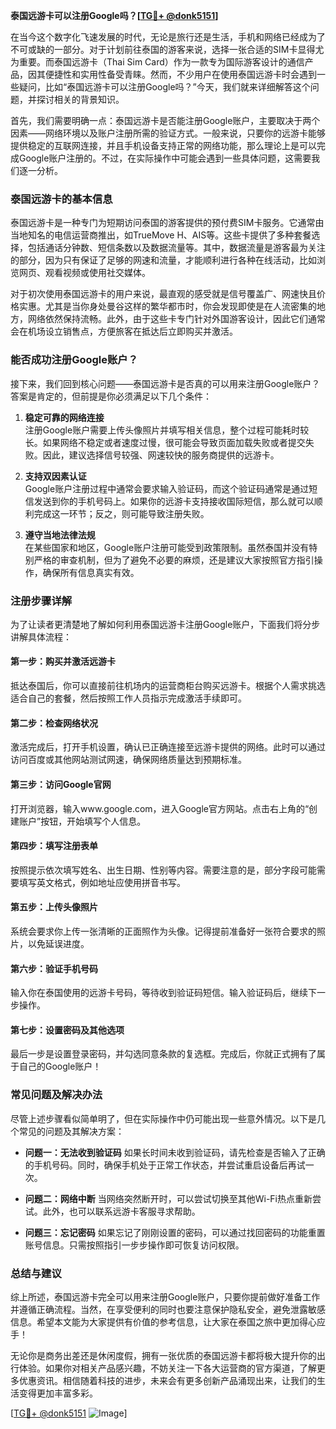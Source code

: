 **泰国远游卡可以注册Google吗？[[TG💪+ @donk5151](https://t.me/s/donk5151)]**

在当今这个数字化飞速发展的时代，无论是旅行还是生活，手机和网络已经成为了不可或缺的一部分。对于计划前往泰国的游客来说，选择一张合适的SIM卡显得尤为重要。而泰国远游卡（Thai Sim Card）作为一款专为国际游客设计的通信产品，因其便捷性和实用性备受青睐。然而，不少用户在使用泰国远游卡时会遇到一些疑问，比如“泰国远游卡可以注册Google吗？”今天，我们就来详细解答这个问题，并探讨相关的背景知识。

首先，我们需要明确一点：泰国远游卡是否能注册Google账户，主要取决于两个因素——网络环境以及账户注册所需的验证方式。一般来说，只要你的远游卡能够提供稳定的互联网连接，并且手机设备支持正常的网络功能，那么理论上是可以完成Google账户注册的。不过，在实际操作中可能会遇到一些具体问题，这需要我们逐一分析。

### **泰国远游卡的基本信息**

泰国远游卡是一种专门为短期访问泰国的游客提供的预付费SIM卡服务。它通常由当地知名的电信运营商推出，如TrueMove H、AIS等。这些卡提供了多种套餐选择，包括通话分钟数、短信条数以及数据流量等。其中，数据流量是游客最为关注的部分，因为只有保证了足够的网速和流量，才能顺利进行各种在线活动，比如浏览网页、观看视频或使用社交媒体。

对于初次使用泰国远游卡的用户来说，最直观的感受就是信号覆盖广、网速快且价格实惠。尤其是当你身处曼谷这样的繁华都市时，你会发现即使是在人流密集的地方，网络依然保持流畅。此外，由于这些卡专门针对外国游客设计，因此它们通常会在机场设立销售点，方便旅客在抵达后立即购买并激活。

### **能否成功注册Google账户？**

接下来，我们回到核心问题——泰国远游卡是否真的可以用来注册Google账户？答案是肯定的，但前提是你必须满足以下几个条件：

1. **稳定可靠的网络连接**  
   注册Google账户需要上传头像照片并填写相关信息，整个过程可能耗时较长。如果网络不稳定或者速度过慢，很可能会导致页面加载失败或者提交失败。因此，建议选择信号较强、网速较快的服务商提供的远游卡。

2. **支持双因素认证**  
   Google账户注册过程中通常会要求输入验证码，而这个验证码通常是通过短信发送到你的手机号码上。如果你的远游卡支持接收国际短信，那么就可以顺利完成这一环节；反之，则可能导致注册失败。

3. **遵守当地法律法规**  
   在某些国家和地区，Google账户注册可能受到政策限制。虽然泰国并没有特别严格的审查机制，但为了避免不必要的麻烦，还是建议大家按照官方指引操作，确保所有信息真实有效。

### **注册步骤详解**

为了让读者更清楚地了解如何利用泰国远游卡注册Google账户，下面我们将分步讲解具体流程：

#### 第一步：购买并激活远游卡
抵达泰国后，你可以直接前往机场内的运营商柜台购买远游卡。根据个人需求挑选适合自己的套餐，然后按照工作人员指示完成激活手续即可。

#### 第二步：检查网络状况
激活完成后，打开手机设置，确认已正确连接至远游卡提供的网络。此时可以通过访问百度或其他网站测试网速，确保网络质量达到预期标准。

#### 第三步：访问Google官网
打开浏览器，输入www.google.com，进入Google官方网站。点击右上角的“创建账户”按钮，开始填写个人信息。

#### 第四步：填写注册表单
按照提示依次填写姓名、出生日期、性别等内容。需要注意的是，部分字段可能需要填写英文格式，例如地址应使用拼音书写。

#### 第五步：上传头像照片
系统会要求你上传一张清晰的正面照作为头像。记得提前准备好一张符合要求的照片，以免延误进度。

#### 第六步：验证手机号码
输入你在泰国使用的远游卡号码，等待收到验证码短信。输入验证码后，继续下一步操作。

#### 第七步：设置密码及其他选项
最后一步是设置登录密码，并勾选同意条款的复选框。完成后，你就正式拥有了属于自己的Google账户！

### **常见问题及解决办法**

尽管上述步骤看似简单明了，但在实际操作中仍可能出现一些意外情况。以下是几个常见的问题及其解决方案：

- **问题一：无法收到验证码**
  如果长时间未收到验证码，请先检查是否输入了正确的手机号码。同时，确保手机处于正常工作状态，并尝试重启设备后再试一次。

- **问题二：网络中断**
  当网络突然断开时，可以尝试切换至其他Wi-Fi热点重新尝试。此外，也可以联系远游卡客服寻求帮助。

- **问题三：忘记密码**
  如果忘记了刚刚设置的密码，可以通过找回密码的功能重置账号信息。只需按照指引一步步操作即可恢复访问权限。

### **总结与建议**

综上所述，泰国远游卡完全可以用来注册Google账户，只要你提前做好准备工作并遵循正确流程。当然，在享受便利的同时也要注意保护隐私安全，避免泄露敏感信息。希望本文能为大家提供有价值的参考信息，让大家在泰国之旅中更加得心应手！

无论你是商务出差还是休闲度假，拥有一张优质的泰国远游卡都将极大提升你的出行体验。如果你对相关产品感兴趣，不妨关注一下各大运营商的官方渠道，了解更多优惠资讯。相信随着科技的进步，未来会有更多创新产品涌现出来，让我们的生活变得更加丰富多彩。

[[TG💪+ @donk5151](https://t.me/s/donk5151) ![Image](https://i.postimg.cc/rwNCRYN7/Snipaste-2025-04-30-17-27-05.png)]